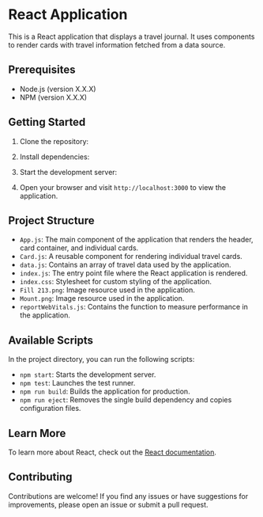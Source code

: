 # React Application

This is a React application that displays a travel journal. It uses components to render cards with travel information fetched from a data source.

## Prerequisites

- Node.js (version X.X.X)
- NPM (version X.X.X)

## Getting Started

1. Clone the repository:


2. Install dependencies:


3. Start the development server:


4. Open your browser and visit `http://localhost:3000` to view the application.

## Project Structure

- `App.js`: The main component of the application that renders the header, card container, and individual cards.
- `Card.js`: A reusable component for rendering individual travel cards.
- `data.js`: Contains an array of travel data used by the application.
- `index.js`: The entry point file where the React application is rendered.
- `index.css`: Stylesheet for custom styling of the application.
- `Fill 213.png`: Image resource used in the application.
- `Mount.png`: Image resource used in the application.
- `reportWebVitals.js`: Contains the function to measure performance in the application.

## Available Scripts

In the project directory, you can run the following scripts:

- `npm start`: Starts the development server.
- `npm test`: Launches the test runner.
- `npm run build`: Builds the application for production.
- `npm run eject`: Removes the single build dependency and copies configuration files.

## Learn More

To learn more about React, check out the [React documentation](https://reactjs.org/).

## Contributing

Contributions are welcome! If you find any issues or have suggestions for improvements, please open an issue or submit a pull request.


